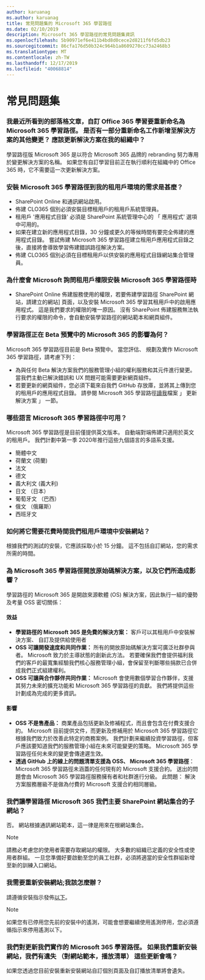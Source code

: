 ```yaml
---
author: karuanag
ms.author: karuanag
title: 常見問題集的 Microsoft 365 學習路徑
ms.date: 02/10/2019
description: Microsoft 365 學習路徑的常見問題集資訊
ms.openlocfilehash: 5b90971ef6e411b4bd8d0cece2d8211f6fd5db23
ms.sourcegitcommit: 86cfa176d50b324c964b1a8609270cc73a2468b3
ms.translationtype: MT
ms.contentlocale: zh-TW
ms.lasthandoff: 12/17/2019
ms.locfileid: "40068814"
---
```

# <a name="frequently-asked-questions"></a>常見問題集

### <a name="i-recently-saw-a-blog-post-that-custom-learning-for-office-365-is-being-renamed-to-microsoft-365-learning-pathways-are-there-other-changes-being-added-to-the-solution-as-part-of-the-renaming-effort-should-i-update-the-solution-in-my-organization"></a>我最近所看到的部落格文章，自訂 Office 365 學習要重新命名為 Microsoft 365 學習路徑。 是否有一部分重新命名工作新增至解決方案的其他變更？ 應該更新解決方案在我的組織中？

學習路徑版 Microsoft 365 是以符合 Microsoft 365 品牌的 rebranding 努力專用於變更解決方案的名稱。 如果您有自訂學習目前正在執行順利在組織中的 Office 365 時，它不需要這一次更新解決方案。  

### <a name="what-are-the-requirements-for-installing-microsoft-365-learning-pathways-into-my-tenant-environment"></a>安裝 Microsoft 365 學習路徑到我的租用戶環境的需求是甚麼？

- SharePoint Online 和通訊網站啟用。
- 佈建 CLO365 個別必須安裝目標租用戶的租用戶系統管理員。
- 租用戶 '應用程式目錄' 必須是 SharePoint 系統管理中心的 「 應用程式' 選項中可用的。
- 如果在建立新的應用程式目錄，30 分鐘或更久的等候時間有要完全佈建的應用程式目錄。 嘗試佈建 Microsoft 365 學習路徑建立租用戶應用程式目錄之後，直接將會導致學習佈建錯誤路徑解決方案。 
- 佈建 CLO365 個別必須在目標租用戶以供安裝的應用程式目錄網站集合管理員。

### <a name="why-is-microsoft-asking-for-tenant-permissions-when-installing-microsoft-365-learning-pathways"></a>為什麼會 Microsoft 詢問租用戶權限安裝 Microsoft 365 學習路徑時 

- SharePoint Online 佈建服務使用的權限，若要佈建學習路徑 SharePoint 網站，請建立的網站] 頁面，以及安裝 Microsoft 365 學習其租用戶中的啟用應用程式。 這是我們要求的權限的唯一原因。 沒有 SharePoint 佈建服務無法執行要求的權限的命令，會自動安裝學習路徑的網站範本和網頁組件。 

### <a name="what-are-the-implications-of-microsoft-365-learning-pathways-being-in-a-beta-preview"></a>學習路徑正在 Beta 預覽中的 Microsoft 365 的影響為何？ 

Microsoft 365 學習路徑目前是 Beta 預覽中。 當您評估、 規劃及實作 Microsoft 365 學習路徑，請考慮下列：

- 為與任何 Beta 解決方案我們的服務管理小組的權利服務和其元件進行變更。 當我們主動已解決錯誤和 UX 問題可能需要更新網頁組件。
- 若要更新的網頁組件，您必須下載來自我們 GitHub 存放庫，並將其上傳到您的租用戶的應用程式目錄。 請參閱 Microsoft 365 學習路徑[讀我](https://github.com/pnp/custom-learning-office-365/blob/master/README.md)檔案 」 更新解決方案 」 一節。 

### <a name="what-languages-is-microsoft-365-learning-pathways-available-in"></a>哪些語言 Microsoft 365 學習路徑中可用？

Microsoft 365 學習路徑是目前僅提供英文版本。 自動端對端佈建只適用於英文的租用戶。 我們計劃中第一季 2020年推行這些九個語言的多語系支援。 

- 簡體中文 
- 荷蘭文 (荷蘭) 
- 法文  
- 德文 
- 義大利文 (義大利) 
- 日文 （日本）  
- 葡萄牙文 （巴西） 
- 俄文 （俄羅斯）  
- 西班牙文 

### <a name="how-long-will-it-take-to-install-the-site-in-our-tenant-environment"></a>如何將它需要花費時間我們租用戶環境中安裝網站？

根據我們的測試的安裝，它應該採取小於 15 分鐘。 這不包括自訂網站，您的需求所需的時間。

### <a name="is-microsoft-365-learning-pathways-an-open-source-solution-and-what-are-the-implications"></a>為 Microsoft 365 學習路徑開放原始碼解決方案，以及它們所造成影響？

學習路徑的 Microsoft 365 是開啟來源軟體 (OS) 解決方案，因此執行一組的優勢及考量 OSS 密切關係：

#### <a name="benefits"></a>效益 
- **學習路徑的 Microsoft 365 是免費的解決方案：** 客戶可以其租用戶中安裝解決方案、 自訂及提供給使用者
- **OSS 可讓開發速度和共同作業：** 所有的開放原始碼解決方案可廣泛社群參與者。  Microsoft 致力於主導狀態的創新此方法。  若要確保我們會提供福利我們的客戶的最寬集經驗我們核心服務管理小組，會保留至判斷哪些捐款已合併成我們正式組建權利。  
- **OSS 可讓與合作夥伴共同作業：** Microsoft 會使用數個學習合作夥伴，支援其努力未來的擴充功能和 Microsoft 365 學習路徑的貢獻。 我們將提供這些計劃成為完成的更多資訊。 
    
#### <a name="implications"></a>影響
- **OSS 不是售產品：** 商業產品包括更新及修補程式，而且會包含在付費支援合約。 Microsoft 目前提供文件，而更新及修補用於 Microsoft 365 學習路徑它根據我們致力於改善此特定的商務案例。 我們計劃来繼續投資學習路徑，但客戶應該要知道我們的服務管理小組在未來可能變更的策略。 Microsoft 365 學習路徑任何未來的變更會傳達遲生效。 
- **透過 GitHub 上的線上的問題清單支援為 OSS、 Microsoft 365 學習路徑**： Microsoft 365 學習路徑未涵蓋的任何現有的 Microsoft 支援合約。 送出的問題會由 Microsoft 365 學習路徑服務擁有者和社群進行分級。 此問題： 解決方案服務層級不是做為付費的 Microsoft 支援合約相同層級。  

### <a name="can-we-make-the-microsoft-365-learning-pathways-a-subsite-of-our-primary-sharepoint-site-collection"></a>我們讓學習路徑 Microsoft 365 我們主要 SharePoint 網站集合的子網站？

否。 網站根據通訊網站範本，這一律是用來在根網站集合。

> [!NOTE]
> 請務必考慮您的使用者需要存取網站的權限。 大多數的組織已定義的安全性或使用者群組。 一旦您準備好要啟動至您的員工社群，必須將適當的安全性群組新增至新的訓練入口網站。

### <a name="i-need-to-reinstall-the-site-what-should-i-do"></a>我需要重新安裝網站;我該怎麼辦？

請遵循安裝指示發佈[以下](custom_provision.md)。

> [!NOTE]
> 如果您有已停用您先前的安裝中的遙測，可能會想要繼續使用遙測停用，您必須遵循指示來停用遙測以下。

### <a name="we-made-updates-to-our-implementation-of-microsoft-365-learning-pathways-will-we-lose-these-updates-made-to-site-template-playlists-if-we-reinstall-the-site"></a>我們對更新我們實作的 Microsoft 365 學習路徑。 如果我們重新安裝網站，我們有遺失 （對網站範本，播放清單） 這些更新會嗎？

如果您透過您目前安裝重新安裝網站自訂個別頁面及自訂播放清單將會遺失。  